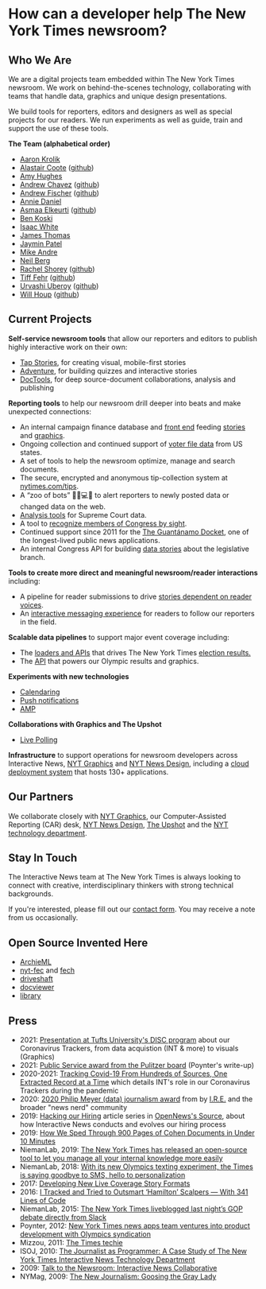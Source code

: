 # How can a developer help The New York Times newsroom?

## Who We Are
We are a digital projects team embedded within The New York Times newsroom. We work on behind-the-scenes technology, collaborating with teams that handle data, graphics and unique design presentations. 

We build tools for reporters, editors and designers as well as special projects for our readers.  We run experiments as well as guide, train and support the use of these tools.


**The Team (alphabetical order)**

  * [Aaron Krolik](https://github.com/aaronkrolik)
  * [Alastair Coote](https://twitter.com/_alastair) ([github](https://github.com/alastaircoote))
  * [Amy Hughes](https://github.com/amykatherinehughes)
  * [Andrew Chavez](https://twitter.com/adchavez) ([github](https://github.com/achavez))
  * [Andrew Fischer](https://twitter.com/ndrewfischer) ([github](https://github.com/afischer))
  * [Annie Daniel](https://github.com/anniedaniel)
  * [Asmaa Elkeurti](https://twitter.com/a_elkeurti) ([github](https://github.com/asmaaelk))
  * [Ben Koski](https://github.com/bkoski)
  * [Isaac White](https://github.com/isaacwhite)
  * [James Thomas](https://github.com/parisminton)
  * [Jaymin Patel](https://github.com/jayminkapish)
  * [Mike Andre](https://github.com/mtandre)
  * [Neil Berg](https://github.com/neil-berg)
  * [Rachel Shorey](https://www.nytimes.com/by/rachel-shorey)  ([github](https://github.com/rshorey))
  * [Tiff Fehr](https://twitter.com/tiffehr) ([github](https://github.com/tiffehr))
  * [Urvashi Uberoy](https://twitter.com/urvashiuberoy) ([github](https://github.com/uuberoy))
  * [Will Houp](https://twitter.com/williamhoup) ([github](https://github.com/willhoup))

## Current Projects

**Self-service newsroom tools** that allow our reporters and editors to publish highly interactive work on their own:
  * [Tap Stories](https://www.nytimes.com/interactive/2018/09/18/multimedia/hurricane-florence-motel-evacuees.html), for creating visual, mobile-first stories
  * [Adventure](https://www.nytimes.com/interactive/2016/12/12/us/law-quiz-criminal-justice.html), for building quizzes and interactive stories
  * [DocTools](https://www.nytimes.com/2021/11/10/nyregion/cuomo-transcripts-key-moments.html), for deep source-document collaborations, analysis and publishing 

**Reporting tools** to help our newsroom drill deeper into beats and make unexpected connections:
  * An internal campaign finance database and [front end](https://github.com/newsdev/nyt-fec) feeding [stories](https://www.nytimes.com/2018/11/30/us/politics/michael-bloomberg-democrats-donate.html) and [graphics](https://www.nytimes.com/interactive/2018/05/02/us/politics/democratic-fundraising-midterm-elections.html).
  * Ongoing collection and continued support of [voter file data](https://www.nytimes.com/2018/05/20/us/politics/young-voters-registration-parkland.html) from US states.
  * A set of tools to help the newsroom optimize, manage and search documents.
  * The secure, encrypted and anonymous tip-collection system at [nytimes.com/tips](https://www.nytimes.com/tips).
  * A “zoo of bots” 🦓🐯💻🤖 to alert reporters to newly posted data or changed data on the web.
  * [Analysis tools](https://github.com/newsdev/nyt-scotus) for Supreme Court data.
  * A tool to [recognize members of Congress by sight](https://open.nytimes.com/how-the-new-york-times-uses-software-to-recognize-members-of-congress-29b46dd426c7).
  * Continued support since 2011 for the  [The Guantánamo Docket](https://www.nytimes.com/interactive/projects/guantanamo), one of the longest-lived public news   applications.
  * An internal Congress API for building [data stories](https://www.nytimes.com/interactive/2017/09/25/us/republicans-who-opposed-the-senate-health-care-bills.html) about the legislative branch.

**Tools to create more direct and meaningful newsroom/reader interactions** including:
  * A pipeline for reader submissions to drive [stories dependent on reader voices](https://www.nytimes.com/interactive/2018/05/10/style/sexual-consent-college-campus.html).
  * An [interactive messaging experience](https://open.nytimes.com/from-pyeongchang-to-your-pocket-developing-a-new-way-to-follow-the-olympics-1e8904ee0919) for readers to follow our reporters in the field.

**Scalable data pipelines** to support major event coverage including:
  * The [loaders and APIs](https://source.opennews.org/articles/introducing-elex-tool-make-election-coverage-bette/) that drives The New York Times [election results.](https://www.nytimes.com/2018/03/05/insider/election-night-data.html)
  * The [API](https://source.opennews.org/articles/london-calling-winning-data-olympics/) that powers our Olympic results and graphics.

**Experiments with new technologies**
  * [Calendaring](https://www.nytimes.com/interactive/2018/science/astronomy-space-calendar.html)
  * [Push notifications](https://www.nytimes.com/interactive/2018/11/05/us/elections/live-elections-2018-push-signup.html)
  * [AMP](https://www.nytimes.com/elections/results/results-house-elections.amp.html)

**Collaborations with Graphics and The Upshot**
  * [Live Polling](https://www.nytimes.com/interactive/2018/upshot/elections-polls.html)

**Infrastructure** to support operations for newsroom developers across Interactive News, [NYT Graphics](https://twitter.com/nytgraphics) and [NYT News Design](https://twitter.com/nytdesign), including a [cloud deployment system](https://open.nytimes.com/agrarian-scale-kubernetes-part-1-7ea703d4de08) that hosts 130+ applications.

## Our Partners

We collaborate closely with [NYT Graphics](https://twitter.com/nytgraphics), our Computer-Assisted Reporting (CAR) desk, [NYT News Design](https://twitter.com/nytdesign), [The Upshot](https://www.nytimes.com/section/upshot) and the [NYT technology department](https://open.nytimes.com/workplace-culture/home).

## Stay In Touch

The Interactive News team at The New York Times is always looking to connect with creative, interdisciplinary thinkers with strong technical backgrounds.

If you're interested, please fill out our [contact form](https://docs.google.com/forms/d/e/1FAIpQLSdDkc41UNSYbLibIowiMSccVhrkJ-22v39wlV4kHCxHGo3qWg/viewform). You may receive a note from us occasionally.

## Open Source Invented Here
  * [ArchieML](http://archieml.org/)
  * [nyt-fec](https://github.com/newsdev/nyt-fec) and [fech](http://nytimes.github.io/Fech/) 
  * [driveshaft](https://github.com/newsdev/driveshaft)
  * [docviewer](https://github.com/nytimes/document-viewer)
  * [library](https://github.com/nytimes/library)

## Press
  * 2021: [Presentation at Tufts University's DISC program](https://tufts.zoom.us/rec/play/UVYJP8G9dhgyEdD7XdogiptnkjQlT2VI_NKqnew3OGjXdTdCW27ZCrZwTQk5lfWhqM6aMFZzyj4k1uXx.l0SrVCK7eviEOzx5?startTime=1632427281000&_x_zm_rtaid=ZxApr5sESB2LkPiVsCHHMg.1636744255943.176c8cba40a093db0e666b4dba335017&_x_zm_rhtaid=105) about our Coronavirus Trackers, from data acquistion (INT & more) to visuals (Graphics)
  * 2021: [Public Service award from the Pulitzer board](https://www.poynter.org/reporting-editing/2021/the-new-york-times-wins-the-public-service-pulitzer-for-its-coronavirus-coverage/) (Poynter's write-up) 
  * 2020-2021: [Tracking Covid-19 From Hundreds of Sources, One Extracted Record at a Time](https://open.nytimes.com/tracking-covid-19-from-hundreds-of-sources-one-extracted-record-at-a-time-dd8cbd31f9b4) which details INT's role in our Coronavirus Trackers during the pandemic
  * 2020: [2020 Philip Meyer (data) journalism award](https://www.ire.org/ire-announces-winners-of-2020-philip-meyer-journalism-award/) from by [I.R.E.](https://www.ire.org/) and the broader "news nerd" community
  * 2019: [Hacking our Hiring](https://source.opennews.org/articles/hacking-our-hiring-part-1/) article series in [OpenNews's Source](https://source.opennews.org/), about how Interactive News conducts and evolves our hiring process
  * 2019: [How We Sped Through 900 Pages of Cohen Documents in Under 10 Minutes](https://www.nytimes.com/2019/03/26/reader-center/times-documents-reporters-cohen.html)
  * NiemanLab, 2019: [The New York Times has released an open-source tool to let you manage all your internal knowledge more easily](http://www.niemanlab.org/2019/03/the-new-york-times-has-released-an-open-source-tool-to-let-you-manage-all-your-internal-knowledge-more-easily/)
  * NiemanLab, 2018: [With its new Olympics texting experiment, the Times is saying goodbye to SMS, hello to personalization](http://www.niemanlab.org/2018/02/with-its-new-olympics-texting-experiment-the-times-is-saying-goodbye-to-sms-hello-to-personalization/)
  * 2017: [Developing New Live Coverage Story Formats](https://open.nytimes.com/srccon-recap-developing-new-live-coverage-story-formats-894a125b7752)
  * 2016: [I Tracked and Tried to Outsmart ‘Hamilton’ Scalpers — With 341 Lines of Code](https://www.nytimes.com/2016/08/16/insider/i-tracked-and-tried-to-outsmart-hamilton-scalpers-with-341-lines-of-code.html)
  * NiemanLab, 2015: [The New York Times liveblogged last night’s GOP debate directly from Slack](http://www.niemanlab.org/2015/08/the-new-york-times-live-blogged-last-nights-gop-debate-directly-from-slack/)
  * Poynter, 2012: [New York Times news apps team ventures into product development with Olympics syndication](https://www.poynter.org/news/new-york-times-news-apps-team-ventures-product-development-olympics-syndication)
  * Mizzou, 2011: [The Times techie](http://mizzoumagarchives.missouri.edu/2011-Summer/features/times-techie/index.php)
  * ISOJ, 2010: [The Journalist as Programmer: A Case Study of The New York Times Interactive News Technology Department ](https://www.isoj.org/wp-content/uploads/2016/10/ISOJ_Journal_V2_N1_2012_Spring.pdf#page=5)
  * 2009: [Talk to the Newsroom: Interactive News Collaborative](https://www.nytimes.com/2009/01/19/business/media/19askthetimes.html)
  * NYMag, 2009: [The New Journalism: Goosing the Gray Lady](http://nymag.com/news/features/all-new/53344/)

[logo]: https://github.com/newsdev/about-int/raw/master/img/code-int-jumbo.gif
